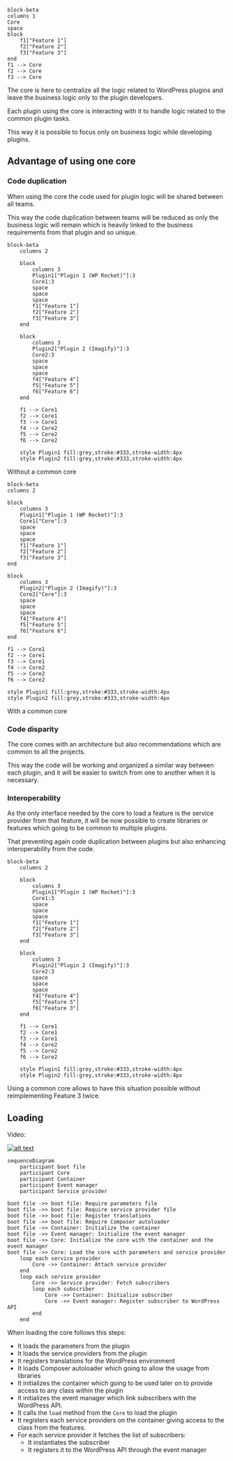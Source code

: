 ```mermaid
block-beta
columns 1
Core
space
block
    f1["Feature 1"]
    f2["Feature 2"]
    f3["Feature 3"]
end
f1 --> Core
f2 --> Core
f3 --> Core
```
The core is here to centralize all the logic related to WordPress plugins and leave the business logic only to the plugin developers.

Each plugin using the core is interacting with it to handle logic related to the common plugin tasks.

This way it is possible to focus only on business logic while developing plugins.

## Advantage of using one core

### Code duplication
When using the core the code used for plugin logic will be shared between all teams.

This way the code duplication between teams will be reduced as only the business logic will remain which is heavily linked to the business requirements from that plugin and so unique.
```mermaid
block-beta
    columns 2

    block
        columns 3
        Plugin1["Plugin 1 (WP Rocket)"]:3
        Core1:3
        space
        space
        space
        f1["Feature 1"]
        f2["Feature 2"]
        f3["Feature 3"]
    end

    block
        columns 3
        Plugin2["Plugin 2 (Imagify)"]:3
        Core2:3
        space
        space
        space
        f4["Feature 4"]
        f5["Feature 5"]
        f6["Feature 6"]
    end

    f1 --> Core1
    f2 --> Core1
    f3 --> Core1
    f4 --> Core2
    f5 --> Core2
    f6 --> Core2

    style Plugin1 fill:grey,stroke:#333,stroke-width:4px
    style Plugin2 fill:grey,stroke:#333,stroke-width:4px
```
Without a common core
```mermaid
block-beta
columns 2
    
block
    columns 3
    Plugin1["Plugin 1 (WP Rocket)"]:3
    Core1["Core"]:3
    space
    space
    space
    f1["Feature 1"]
    f2["Feature 2"]
    f3["Feature 3"]
end

block
    columns 3
    Plugin2["Plugin 2 (Imagify)"]:3
    Core2["Core"]:3
    space
    space
    space
    f4["Feature 4"]
    f5["Feature 5"]
    f6["Feature 6"]
end

f1 --> Core1
f2 --> Core1
f3 --> Core1
f4 --> Core2
f5 --> Core2
f6 --> Core2

style Plugin1 fill:grey,stroke:#333,stroke-width:4px
style Plugin2 fill:grey,stroke:#333,stroke-width:4px
```
With a common core
### Code disparity

The core comes with an architecture but also recommendations which are common to all the projects.

This way the code will be working and organized a similar way between each plugin, and it will be easier to switch from one to another when it is necessary. 

### Interoperability

As the only interface needed by the core to load a feature is the service provider from that feature, it will be now possible to create libraries or features which going to be common to multiple plugins.

That preventing again code duplication between plugins but also enhancing interoperability from the code.
```mermaid
block-beta
    columns 2

    block
        columns 3
        Plugin1["Plugin 1 (WP Rocket)"]:3
        Core1:3
        space
        space
        space
        f1["Feature 1"]
        f2["Feature 2"]
        f3["Feature 3"]
    end

    block
        columns 3
        Plugin2["Plugin 2 (Imagify)"]:3
        Core2:3
        space
        space
        space
        f4["Feature 4"]
        f5["Feature 5"]
        f6["Feature 3"]
    end

    f1 --> Core1
    f2 --> Core1
    f3 --> Core1
    f4 --> Core2
    f5 --> Core2
    f6 --> Core2

    style Plugin1 fill:grey,stroke:#333,stroke-width:4px
    style Plugin2 fill:grey,stroke:#333,stroke-width:4px
```
Using a common core allows to have this situation possible without reimplementing Feature 3 twice.

## Loading

Video: 

[![alt text](imgs/booting-process.png "Loading explanations")](https://www.loom.com/share/c5a244a483f440249ac1353a9c23c623?sid=3876d2d5-586c-4021-bae9-bd2266c3a839)

```mermaid
sequenceDiagram
    participant boot file
    participant Core
    participant Container
    participant Event manager
    participant Service provider

boot file ->> boot file: Require parameters file
boot file ->> boot file: Require service provider file
boot file ->> boot file: Register translations
boot file ->> boot file: Require Composer autoloader
boot file ->> Container: Initialize the container
boot file ->> Event manager: Initialize the event manager
boot file ->> Core: Initialize the core with the container and the event manager
boot file ->> Core: Load the core with parameters and service provider
    loop each service provider
        Core ->> Container: Attach service provider
    end
    loop each service provider
        Core ->> Service provider: Fetch subscribers
        loop each subscriber
            Core ->> Container: Initialize subscriber
            Core ->> Event manager: Register subscriber to WordPress API
        end
    end
```
When loading the core follows this steps:
- It loads the parameters from the plugin
- It loads the service providers from the plugin
- It registers translations for the WordPress environment
- It loads Composer autoloader which going to allow the usage from libraries
- It initializes the container which going to be used later on to provide access to any class within the plugin
- It initializes the event manager which link subscribers with the WordPress API.
- It calls the `load` method from the `Core` to load the plugin 
- It registers each service providers on the container giving access to the class from the features.
- For each service provider it fetches the list of subscribers:
  - It instantiates the subscriber
  - It registers it to the WordPress API through the event manager

